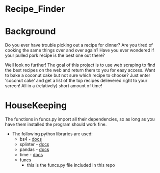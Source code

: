 # Recipe_Finder

# Background
Do you ever have trouble picking out a recipe for dinner? Are you tired of cooking the same things over and over again? Have you ever wondered if your pulled pork recipe is the best one out there?

Well look no further! The goal of this project is to use web scraping to find the best recipes on the web and return them to you for easy access. Want to bake a coconut cake but not sure which recipe to choose? Just enter 'coconut cake' and get a list of the top recipes delievered right to your screen! All in a (relatively) short amount of time!

# HouseKeeping
The functions in funcs.py import all their dependencies, so as long as you have them installed the program should work fine.
  * The following python libraries are used:
    * bs4 - [docs](https://pypi.org/project/bs4/)
    * splinter - [docs](https://splinter.readthedocs.io/en/latest/)
    * pandas - [docs](https://pandas.pydata.org/docs/)
    * time - [docs](https://docs.python.org/3/library/time.html)
    * funcs
      * this is the funcs.py file included in this repo
    

